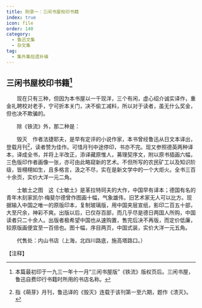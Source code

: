 ```yaml
---
title: 附录一：三闲书屋校印书籍
index: true
icon: file
order: 140
category:
  - 鲁迅文集
  - 杂文集
tag:  
  - 集外集拾遗补编
---
```


## 三闲书屋校印书籍[^①]

　　现在只有三种，但因为本书屋以一千现洋，三个有闲，虚心绍介诚实译作，重金礼聘校对老手，宁可折本关门，决不偷工减料，所以对于读者，虽无什么奖金，但也决不欺骗的。

　　除《铁流》外，那二种是：

　　毁灭　作者法捷耶夫，是早有定评的小说作家，本书曾经鲁迅从日文本译出，登载月刊[^②]，读者赞为佳作。可惜月刊中途停印，书亦不完。现又参照德英两种译本，译成全书，并将上半改正，添译藏原惟人，茀理契序文，附以原书插画六幅，三色版印作者画像一张，亦可由此略窥新的艺术。不但所写的农民矿工以及知识阶级，皆栩栩如生，且多格言，汲之不尽，实在是新文学中的一个大炬火。全书三百十余页，实价大洋一元二角。

　　士敏土之图　这《士敏土》是革拉特珂夫的大作，中国早有译本；德国有名的青年木刻家凯尔·梅斐尔德曾作图画十幅，气象雄伟，旧艺术家无人可以比方。现据输入中国之唯一的原版印本，复制玻璃版，用中国夹层宣纸，影印二百五十部，大至尺余，神彩不爽。出版以后，已仅存百部，而几乎尽是德日两国人所购，中国读者只二十余人。出版者极希望中国也从速购置，售完后决不再版，而定价低廉，较原版画便宜至一百倍也。图十幅，序目两页，中国式装，实价大洋一元五角。

　　代售处：内山书店（上海，北四川路底，施高塔路口。）

【注释】

[^①]:本篇最初印于一九三一年十一月“三闲书屋版”《铁流》版权页后。三闲书屋，鲁迅自费印行书籍时所用的书店名称。

[^②]:指《萌芽》月刊，鲁迅译的《毁灭》连载于该刊第一至六期，题作《溃灭》。
